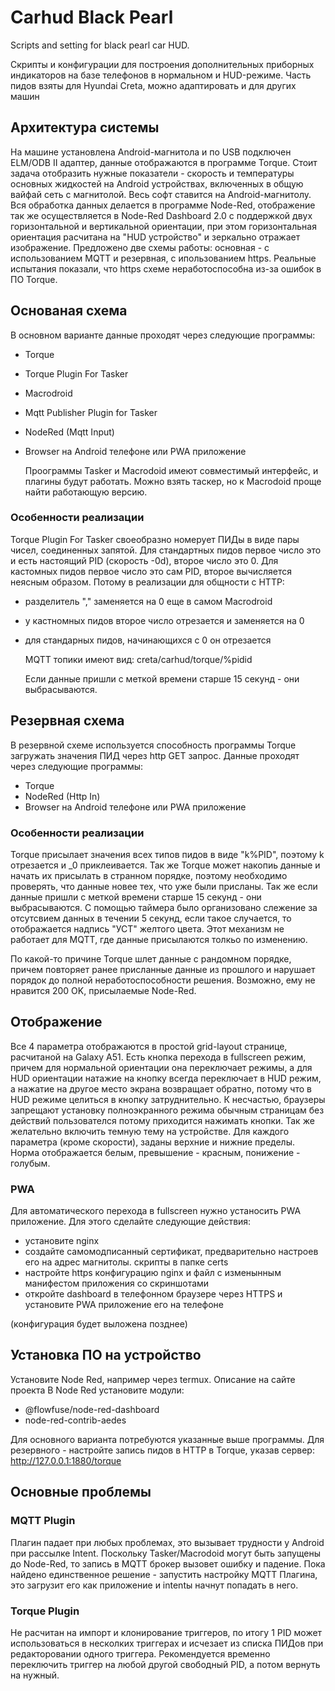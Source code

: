 # Сarhud Black Pearl
Scripts and setting for black pearl car HUD. 

Скрипты и конфигурации для построения дополнительных приборных индикаторов на базе телефонов в нормальном и HUD-режиме. Часть пидов взяты для Hyundai Creta, можно адаптировать и для других машин

## Архитектура системы

На машине установлена Android-магнитола и по USB подключен ELM/ODB II адаптер, данные отображаются в программе Torque. Стоит задача отобразить нужные показатели - скорость и температуры основных жидкостей на Android устройствах, включенных в общую вайфай сеть с магнитолой. 
Весь софт ставится на Android-магнитолу. Вся обработка данных делается в программе Node-Red, отображение так же осуществляется в Node-Red Dashboard 2.0 с поддержкой двух горизонтальной и вертикальной ориентации, при этом горизонтальная ориентация расчитана на "HUD устройство" и зеркально отражает изображение.
Предложено две схемы работы: основная - с использованием MQTT и резервная, с ипользованием https. Реальные испытания показали, что https схеме неработоспособна из-за ошибок в ПО Torque. 

## Основаная схема

В основном варианте данные проходят через следующие программы:

- Torque
- Torque Plugin For Tasker
- Macrodroid
- Mqtt Publisher Plugin for Tasker
- NodeRed (Mqtt Input)
- Browser на Android телефоне или PWA приложение

  Проограммы Tasker и Macrodoid имеют совместимый интерфейс, и плагины будут работать. Можно взять таскер, но к Macrodoid проще найти работающую версию.

### Особенности реализации

Torque Plugin For Tasker своеобразно номерует ПИДы в виде пары чисел, соединенных запятой. Для стандартных пидов первое число это и есть настоящий PID (скорость -0d), второе число это 0. Для кастомных пидов первое число это сам PID, второе вычисляется неясным образом. Потому в реализации для общности с HTTP:
- разделитель "," заменяется на 0 еще в самом Macrodroid
- у кастномных пидов второе число отрезается и заменяется на 0
- для стандарных пидов, начинающихся с 0 он отрезается

  MQTT топики имеют вид: creta/carhud/torque/%pidid

  Если данные пришли с меткой времени старше 15 секунд - они выбрасываются.
  
## Резервная схема

  В резервной схеме используется способность программы Torque загружать значения ПИД через http GET запрос. Данные проходят через следующие программы:
  
- Torque
- NodeRed (Http In)
- Browser на Android телефоне или PWA приложение

### Особенности реализации

  Torque присылает значения всех типов пидов в виде "k%PID", поэтому k отрезается и _0 приклеивается. Так же Torque может накопиь данные и начать их присылать в странном порядке, поэтому необходимо проверять, что данные новее тех, что уже были присланы. Так же если данные пришли с меткой времени старше 15 секунд - они выбрасываются. С помощью таймера было организовано слежение за отсутсвием данных в течении 5 секунд, если такое случается, то отображается надпись "УСТ" желтого цвета. Этот механизм не работает для MQTT, где данные присылаются толкьо по изменению. 

  По какой-то причине Torque шлет данные с рандомном порядке, причем повторяет ранее присланные данные из прошлого и нарушает порядок до полной неработоспособности решения. Возможно, ему не нравится 200 OK, присылаемые Node-Red.

## Отображение

Все 4 параметра отображаются в простой grid-layout странице, расчитаной на Galaxy A51. Есть кнопка перехода в fullscreen режим, причем для нормальной ориентации она переключает режимы, а для HUD ориентации натажие на кнопку всегда переключает в HUD режим, а нажатие на другое место экрана возвращает обратно, потому что в HUD режиме целиться в кнопку затруднительно. К несчастью, браузеры запрещают установку полноэкранного режима обычным страницам без действий пользователся потому приходится нажимать кнопки. Так же желательно включить темную тему на устройстве.
Для каждого параметра (кроме скорости), заданы верхние и нижние пределы. Норма отображается белым, превышение - красным, понижение - голубым.

### PWA

Для автоматического перехода в fullscreen нужно устаносить PWA приложение. Для этого сделайте следующие действия:
  - установите nginx
  - создайте самомодписанный сертификат, предварительно настроев его на адрес магнитолы. скрипты в папке certs
  - настройте https конфигурацию nginx и файл с изменынным манифестом приложения со скриншотами
  - откройте dashboard в телефонном браузере через HTTPS и установите PWA приложение его на телефоне

  (конфигурация будет выложена позднее)
  
## Установка ПО на устройство

Установите Node Red, например через termux. Описание на сайте проекта
В  Node Red установите модули:
- @flowfuse/node-red-dashboard
- node-red-contrib-aedes

Для основного варианта потребуются указанные выше программы. Для резервного - настройте запись пидов в HTTP в Torque, указав сервер: http://127.0.0.1:1880/torque

## Основные проблемы

### MQTT Plugin

Плагин падает при любых проблемах, это вызывает трудности у Android при рассылке Intent.  Поскольку Tasker/Macrodoid могут быть запущены до Node-Red, то запись в MQTT брокер вызовет ошибку и падение. Пока найдено единственное решение - запустить настройку MQTT Плагина, это загрузит его как приложение и intentы начнут попадать в него.

### Torque Plugin

Не расчитан на импорт и клонирование триггеров, по итогу 1 PID может использоваться в несколких триггерах и исчезает из списка ПИДов при редакторовании одного триггера. Рекомендуется временно переключить триггер на любой другой свободный PID, а потом вернуть на нужный.

